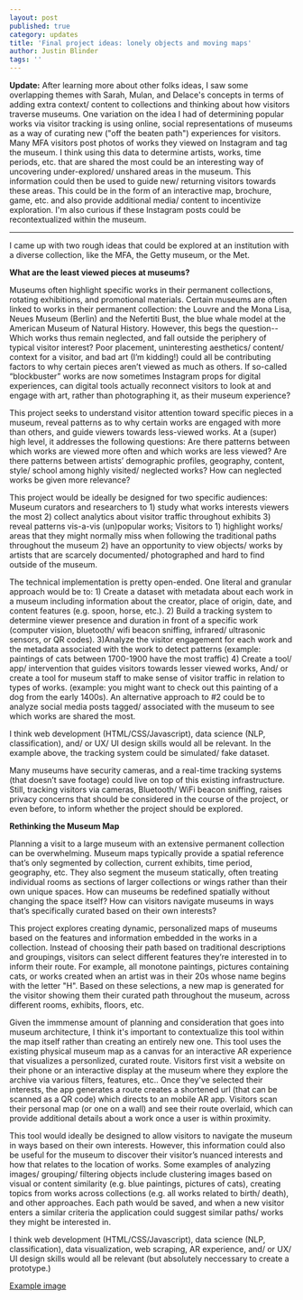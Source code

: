 ```yaml
---
layout: post
published: true
category: updates
title: 'Final project ideas: lonely objects and moving maps'
author: Justin Blinder
tags: ''
---
```

**Update:**
After learning more about other folks ideas, I saw some overlapping themes with Sarah, Mulan, and Delace's concepts in terms of adding extra context/ content to collections and thinking about how visitors traverse museums. One variation on the idea I had of determining popular works via visitor tracking is using online, social representations of museums as a way of curating new ("off the beaten path") experiences for visitors. Many MFA visitors post photos of works they viewed on Instagram and tag the museum. I think using this data to determine artists, works, time periods, etc. that are shared the most could be an interesting way of uncovering under-explored/ unshared areas in the museum. This information could then be used to guide new/ returning visitors towards these areas. This could be in the form of an interactive map, brochure, game, etc. and also provide additional media/ content to incentivize exploration. I'm also curious if these Instagram posts could be recontextualized within the museum.

---

I came up with two rough ideas that could be explored at an institution with a diverse collection, like the MFA, the Getty museum, or the Met.

**What are the least viewed pieces at museums?**  

Museums often highlight specific works in their permanent collections, rotating exhibitions, and promotional materials. Certain museums are often linked to works in their permanent collection: the Louvre and the Mona Lisa, Neues Museum (Berlin) and the Nefertiti Bust, the blue whale model at the American Museum of Natural History. However, this begs the question-- Which works thus remain neglected, and fall outside the periphery of typical visitor interest? Poor placement, uninteresting aesthetics/ content/ context for a visitor, and bad art (I’m kidding!) could all be contributing factors to why certain pieces aren’t viewed as much as others. If so-called “blockbuster” works are now sometimes Instagram props for digital experiences, can digital tools actually reconnect visitors to look at and engage with art, rather than photographing it, as their museum experience?

This project seeks to understand visitor attention toward specific pieces in a museum, reveal patterns as to why certain works are engaged with more than others, and guide viewers towards less-viewed works. At a (super) high level, it addresses the following questions: Are there patterns between which works are viewed more often and which works are less viewed? Are there patterns between artists’ demographic profiles, geography, content, style/ school among highly visited/ neglected works? How can neglected works be given more relevance?

This project would be ideally be designed for two specific audiences: Museum curators and researchers to 1) study what works interests viewers the most 2) collect analytics about visitor traffic throughout exhibits 3) reveal patterns vis-a-vis (un)popular works; Visitors to 1) highlight works/ areas that they might normally miss when following the traditional paths throughout the museum 2) have an opportunity to view objects/ works by artists that are scarcely documented/ photographed and hard to find outside of the museum.

The technical implementation is pretty open-ended. One literal and granular approach would be to: 1) Create a dataset with metadata about each work in a museum including information about the creator, place of origin, date, and content features (e.g. spoon, horse, etc.). 2) Build a tracking system to determine viewer presence and duration in front of a specific work (computer vision, bluetooth/ wifi beacon sniffing, infrared/ ultrasonic sensors, or QR codes). 3)Analyze the visitor engagement for each work and the metadata associated with the work to detect patterns (example: paintings of cats between 1700-1900 have the most traffic) 4) Create a tool/ app/ intervention that guides visitors towards lesser viewed works, And/ or create a tool for museum staff to make sense of visitor traffic in relation to types of works. (example: you might want to check out this painting of a dog from the early 1400s). An alternative approach to #2 could be to analyze social media posts tagged/ associated with the museum to see which works are shared the most.

I think web development (HTML/CSS/Javascript), data science (NLP, classification), and/ or UX/ UI design skills would all be relevant. In the example above, the tracking system could be simulated/ fake dataset.

Many museums have security cameras, and a real-time tracking systems (that doesn’t save footage) could live on top of this existing infrastructure. Still, tracking visitors via cameras, Bluetooth/ WiFi beacon sniffing, raises privacy concerns that should be considered in the course of the project, or even before, to inform whether the project should be explored.

**Rethinking the Museum Map**  

Planning a visit to a large museum with an extensive permanent collection can be overwhelming. Museum maps typically provide a spatial reference that’s only segmented by collection, current exhibits, time period, geography, etc. They also segment the museum statically, often treating individual rooms as sections of larger collections or wings rather than their own unique spaces. How can museums be redefined spatially without changing the space itself? How can visitors navigate museums in ways that’s specifically curated based on their own interests?

This project explores creating dynamic, personalized maps of museums based on the features and information embedded in the works in a collection. Instead of choosing their path based on traditional descriptions and groupings, visitors can select different features they’re interested in to inform their route. For example, all monotone paintings, pictures containing cats, or works created when an artist was in their 20s whose name begins with the letter "H". Based on these selections, a new map is generated for the visitor showing them their curated path throughout the museum, across different rooms, exhibits, floors, etc. 

Given the immmense amount of planning and consideration that goes into museum architecture, I think it's important to contextualize this tool within the map itself rather than creating an entirely new one. This tool uses the existing physical museum map as a canvas for an interactive AR experience that visualizes a personlized, curated route. Visitors first visit a website on their phone or an interactive display at the museum where they explore the archive via various filters, features, etc.. Once they've selected their interests, the app generates a route creates a shortened url (that can be scanned as a QR code) which directs to an mobile AR app. Visitors scan their personal map (or one on a wall) and see their route overlaid, which can provide additional details about a work once a user is within proximity.

This tool would ideally be designed to allow visitors to navigate the museum in ways based on their own interests. However, this information could also be useful for the museum to discover their visitor’s nuanced interests and how that relates to the location of works. Some examples of analyzing images/ grouping/ filtering objects include clustering images based on visual or content similarity (e.g. blue paintings, pictures of cats), creating topics from works across collections (e.g. all works related to birth/ death), and other approaches. Each path would be saved, and when a new visitor enters a similar criteria the application could suggest similar paths/ works they might be interested in.

I think web development (HTML/CSS/Javascript), data science (NLP, classification), data visualization, web scraping, AR experience, and/ or UX/ UI design skills would all be relevant (but absolutely neccessary to create a prototype.)

[Example image](https://i.imgur.com/s10npmk.png)
